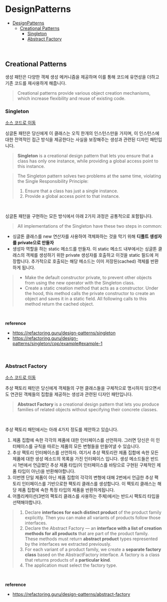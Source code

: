 # DesignPatterns

- [DesignPatterns](#designpatterns)
  - [Creational Patterns](#creational-patterns)
    - [Singleton](#singleton)
    - [Abstract Factory](#abstract-factory)

<br>

## Creational Patterns
생성 패턴은 다양한 객체 생성 메커니즘을 제공하며 이를 통해 코드에 유연성을 더하고 기존 코드를 재사용하게 해줍니다.
> Creational patterns provide various object creation mechanisms, which increase flexibility and reuse of existing code.

### Singleton

[소스 코드로 이동](https://github.com/chelseafandev/DesignPatterns/blob/main/singleton.cpp)

싱글톤 패턴은 당신에게 이 클래스는 오직 한개의 인스턴스만을 가지며, 이 인스턴스에대한 전역적인 접근 방식을 제공한다는 사실을 보장해주는 생성과 관련된 디자인 패턴입니다.
> **Singleton** is a creational design pattern that lets you ensure that a class has only one instance, while providing a global access point to this instance.

> The Singleton pattern solves two problems at the same time, violating the Single Responsibility Principle:
> 1. Ensure that a class has just a single instance.
> 2. Provide a global access point to that instance.

<br>

싱글톤 패턴을 구현하는 모든 방식에서 아래 2가지 과정은 공통적으로 포함됩니다.
> All implementations of the Singleton have these two steps in common:

* 싱글톤 클래스를 new 연산자를 사용하여 객체화하는 것을 막기 위해 **디폴트 생성자를 private으로 만들자**
* 생성자 역할을 하는 static 메소드를 만들자. 이 static 메소드 내부에서는 싱글톤 클래스의 객체를 생성하기 위한 private 생성자를 호출하고 이것을 static 필드에 저장합니다. 추가적으로 호출되는 해당 메소드는 이미 저장된(cached) 객체를 반환하게 됩니다.
> * Make the default constructor private, to prevent other objects from using the new operator with the Singleton class.
> * Create a static creation method that acts as a constructor. Under the hood, this method calls the private constructor to create an object and saves it in a static field. All following calls to this method return the cached object.

<br>

**reference**
- https://refactoring.guru/design-patterns/singleton
- https://refactoring.guru/design-patterns/singleton/cpp/example#example-1

<br>

### Abstract Factory

[소스 코드로 이동](https://github.com/chelseafandev/DesignPatterns/blob/main/abstractfactory.cpp)

추상 팩토리 패턴은 당신에게 객체들의 구현 클래스들을 구체적으로 명시하지 않으면서도 연관된 객체들의 집합을 제공하는 생성과 관련된 디자인 패턴입니다.
> **Abstract Factory** is a creational design pattern that lets you produce families of related objects without specifying their concrete classes.

<br>

추상 팩토리 패턴에서는 아래 4가지 정도를 제안하고 있습니다.

1. 제품 집합에 속한 각각의 제품에 대한 인터페이스를 선언하자. 그러면 당신은 이 인터페이스를 규칙을 따르는 제품의 모든 변형들을 만들어낼 수 있습니다.
2. 추상 팩토리 인터페이스를 선언하자. 여기서 추상 팩토리란 제품 집합에 속한 모든 제품에 대한 생성 메소드의 목록을 가진 인터페이스 입니다. 생성 메소드들은 반드시 1번에서 언급했던 추상 제품 타입(이 인터페이스를 바탕으로 구현된 구체적인 제품 타입이 아닌)을 반환해야합니다.
3. 이번엔 단일 제품이 아닌 제품 집합의 각각의 변형에 대해 2번에서 언급한 추상 팩토리 인터페이스를 기반으로한 팩토리 클래스를 생성합니다. 이 팩토리 클래스는 해당 제품 집합에 속한 특정 타입의 제품을 반환하게됩니다.
4. 어플리케이션(3번의 팩토리 클래스를 사용하는 주체)에서는 반드시 팩토리 타입을 선택해야합니다.
> 1. Declare **interfaces for each distinct product** of the product family explicitly. Then you can make all variants of products follow those interfaces.
> 2. Declare the Abstract Factory — an **interface with a list of creation methods for all products** that are part of the product family. These methods must return **abstract product** types represented by the interfaces we extracted previously.
> 3. For each variant of a product family, we create a **separate factory class** based on the AbstractFactory interface. A factory is a class that returns products of a **particular kind**.
> 4. The application must select the factory type.

<br>

**reference**
- https://refactoring.guru/design-patterns/abstract-factory